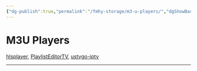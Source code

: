```yaml
---
{"dg-publish":true,"permalink":"/fmhy-storage/m3-u-players/","dgShowBacklinks":true,"dgShowLocalGraph":true}
---
```


# M3U Players

[hlsplayer](https://www.hlsplayer.net/), [PlaylistEditorTV](https://github.com/Isayso/PlaylistEditorTV), [ustvgo-iptv](https://github.com/interlark/ustvgo-iptv)

***